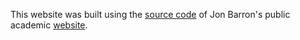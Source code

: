 This website was built using the [source code](https://github.com/jonbarron/jonbarron.github.io) of Jon Barron's public academic [website](https://jonbarron.info/).